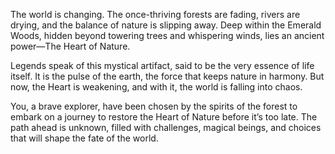 The world is changing. The once-thriving forests are fading, rivers are drying, and the balance of nature is slipping away. Deep within the Emerald Woods, hidden beyond towering trees and whispering winds, lies an ancient power—The Heart of Nature.

Legends speak of this mystical artifact, said to be the very essence of life itself. It is the pulse of the earth, the force that keeps nature in harmony. But now, the Heart is weakening, and with it, the world is falling into chaos.

You, a brave explorer, have been chosen by the spirits of the forest to embark on a journey to restore the Heart of Nature before it’s too late. The path ahead is unknown, filled with challenges, magical beings, and choices that will shape the fate of the world.
